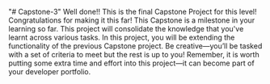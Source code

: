 "# Capstone-3" 
Well done!! This is the final Capstone Project for this level! Congratulations for making it this far! This Capstone is a milestone in your learning so far. This project will consolidate the knowledge that you've learnt across various tasks. In this project, you will be extending the functionality of the previous Capstone project. Be creative—you’ll be tasked with a set of criteria to meet but the rest is up to you! Remember, it is worth putting some extra time and effort into this project—it can become part of your developer portfolio.                               
